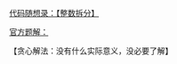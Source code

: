 [代码随想录：【整数拆分】](https://github.com/youngyangyang04/leetcode-master/blob/master/problems/0343.%E6%95%B4%E6%95%B0%E6%8B%86%E5%88%86.md)

[官方题解：](https://leetcode-cn.com/problems/integer-break/solution/zheng-shu-chai-fen-by-leetcode-solution/)

【贪心解法：没有什么实际意义，没必要了解】